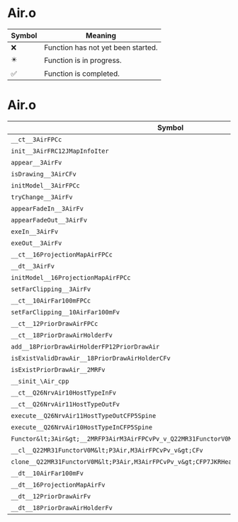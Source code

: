 # Air.o
| Symbol | Meaning 
| ------------- | ------------- 
| :x: | Function has not yet been started. 
| :eight_pointed_black_star: | Function is in progress. 
| :white_check_mark: | Function is completed. 


# Air.o
| Symbol | Decompiled? |
| ------------- | ------------- |
| `__ct__3AirFPCc` | :white_check_mark: |
| `init__3AirFRC12JMapInfoIter` | :white_check_mark: |
| `appear__3AirFv` | :white_check_mark: |
| `isDrawing__3AirCFv` | :white_check_mark: |
| `initModel__3AirFPCc` | :white_check_mark: |
| `tryChange__3AirFv` | :white_check_mark: |
| `appearFadeIn__3AirFv` | :white_check_mark: |
| `appearFadeOut__3AirFv` | :white_check_mark: |
| `exeIn__3AirFv` | :white_check_mark: |
| `exeOut__3AirFv` | :white_check_mark: |
| `__ct__16ProjectionMapAirFPCc` | :white_check_mark: |
| `__dt__3AirFv` | :white_check_mark: |
| `initModel__16ProjectionMapAirFPCc` | :white_check_mark: |
| `setFarClipping__3AirFv` | :white_check_mark: |
| `__ct__10AirFar100mFPCc` | :white_check_mark: |
| `setFarClipping__10AirFar100mFv` | :white_check_mark: |
| `__ct__12PriorDrawAirFPCc` | :white_check_mark: |
| `__ct__18PriorDrawAirHolderFv` | :white_check_mark: |
| `add__18PriorDrawAirHolderFP12PriorDrawAir` | :white_check_mark: |
| `isExistValidDrawAir__18PriorDrawAirHolderCFv` | :white_check_mark: |
| `isExistPriorDrawAir__2MRFv` | :white_check_mark: |
| `__sinit_\Air_cpp` | :white_check_mark: |
| `__ct__Q26NrvAir10HostTypeInFv` | :white_check_mark: |
| `__ct__Q26NrvAir11HostTypeOutFv` | :white_check_mark: |
| `execute__Q26NrvAir11HostTypeOutCFP5Spine` | :white_check_mark: |
| `execute__Q26NrvAir10HostTypeInCFP5Spine` | :white_check_mark: |
| `Functor&lt;3Air&gt;__2MRFP3AirM3AirFPCvPv_v_Q22MR31FunctorV0M&lt;P3Air,M3AirFPCvPv_v&gt;` | :white_check_mark: |
| `__cl__Q22MR31FunctorV0M&lt;P3Air,M3AirFPCvPv_v&gt;CFv` | :white_check_mark: |
| `clone__Q22MR31FunctorV0M&lt;P3Air,M3AirFPCvPv_v&gt;CFP7JKRHeap` | :white_check_mark: |
| `__dt__10AirFar100mFv` | :white_check_mark: |
| `__dt__16ProjectionMapAirFv` | :white_check_mark: |
| `__dt__12PriorDrawAirFv` | :white_check_mark: |
| `__dt__18PriorDrawAirHolderFv` | :white_check_mark: |
